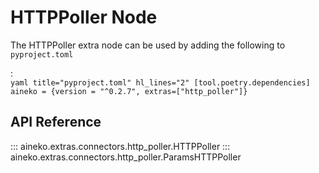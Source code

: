 # HTTPPoller Node

The HTTPPoller extra node can be used by adding the following to `pyproject.toml`

:   
    ```yaml title="pyproject.toml" hl_lines="2"
    [tool.poetry.dependencies]
    aineko = {version = "^0.2.7", extras=["http_poller"]}
    ```

## API Reference

::: aineko.extras.connectors.http_poller.HTTPPoller
::: aineko.extras.connectors.http_poller.ParamsHTTPPoller